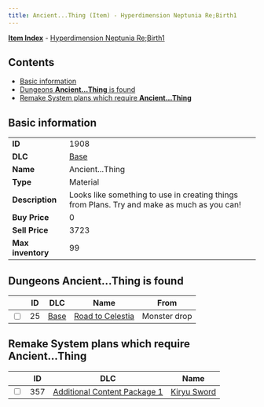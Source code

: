 ```yaml
---
title: Ancient...Thing (Item) - Hyperdimension Neptunia Re;Birth1
---
```


[**Item Index**](/neptunia/rb1/item/index.html) - [Hyperdimension Neptunia Re;Birth1](/neptunia/rb1)

## Contents

- [Basic information](#basic-information)
- [Dungeons **Ancient...Thing** is found](#dungeons-ancientthing-is-found)
- [Remake System plans which require **Ancient...Thing**](#remake-system-plans-which-require-ancientthing)

## Basic information

|   |   |
| -- | -- |
| **ID** | 1908 |
| **DLC** | [Base](/neptunia/rb1/dlc/1-base.html) |
| **Name** | Ancient...Thing |
| **Type** | Material |
| **Description** | Looks like something to use in creating things from Plans. Try and make as much as you can! |
| **Buy Price** | 0 |
| **Sell Price** | 3723 |
| **Max inventory** | 99 |


## Dungeons **Ancient...Thing** is found

|    | ID | DLC | Name | From |
| -- | -- | --- | ---- | ---- |
| <input type="checkbox" id="rb1-dungeon-1-25" class="trackbox" /> | 25 | [Base](/neptunia/rb1/dlc/1-base.html) | [Road to Celestia](/neptunia/rb1/dungeon/1-25-road-to-celestia.html) | Monster drop |


## Remake System plans which require **Ancient...Thing**

|    | ID | DLC | Name |
| -- | -- | --- | ---- |
| <input type="checkbox" id="rb1-quest-10-357" class="trackbox" /> | 357 | [Additional Content Package 1](/neptunia/rb1/dlc/10-pack1.html) | [Kiryu Sword](/neptunia/rb1/quest/10-357-kiryu-sword.html) |
